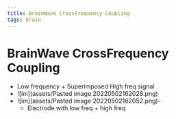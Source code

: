```yaml
---
title: BrainWave CrossFrequency Coupling
tags: brain
---
```


# BrainWave CrossFrequency Coupling
- Low frequency + Superimposed High freq signal
- ![im](assets/Pasted image 20220502162028.png)
- ![im](assets/Pasted image 20220502162052.png)- 
	- Electrode with low freq + high freq










